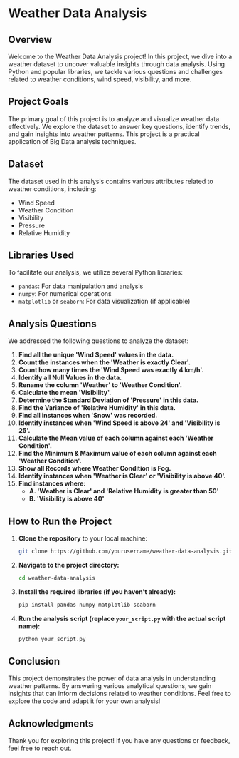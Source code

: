 # Weather Data Analysis

## Overview
Welcome to the Weather Data Analysis project! In this project, we dive into a weather dataset to uncover valuable insights through data analysis. Using Python and popular libraries, we tackle various questions and challenges related to weather conditions, wind speed, visibility, and more.

## Project Goals
The primary goal of this project is to analyze and visualize weather data effectively. We explore the dataset to answer key questions, identify trends, and gain insights into weather patterns. This project is a practical application of Big Data analysis techniques.

## Dataset
The dataset used in this analysis contains various attributes related to weather conditions, including:
- Wind Speed
- Weather Condition
- Visibility
- Pressure
- Relative Humidity

## Libraries Used
To facilitate our analysis, we utilize several Python libraries:
- `pandas`: For data manipulation and analysis
- `numpy`: For numerical operations
- `matplotlib` or `seaborn`: For data visualization (if applicable)

## Analysis Questions
We addressed the following questions to analyze the dataset:

1. **Find all the unique 'Wind Speed' values in the data.**
2. **Count the instances when the 'Weather is exactly Clear'.**
3. **Count how many times the 'Wind Speed was exactly 4 km/h'.**
4. **Identify all Null Values in the data.**
5. **Rename the column 'Weather' to 'Weather Condition'.**
6. **Calculate the mean 'Visibility'.**
7. **Determine the Standard Deviation of 'Pressure' in this data.**
8. **Find the Variance of 'Relative Humidity' in this data.**
9. **Find all instances when 'Snow' was recorded.**
10. **Identify instances when 'Wind Speed is above 24' and 'Visibility is 25'.**
11. **Calculate the Mean value of each column against each 'Weather Condition'.**
12. **Find the Minimum & Maximum value of each column against each 'Weather Condition'.**
13. **Show all Records where Weather Condition is Fog.**
14. **Identify instances when 'Weather is Clear' or 'Visibility is above 40'.**
15. **Find instances where:**
    - **A. 'Weather is Clear' and 'Relative Humidity is greater than 50'**
    - **B. 'Visibility is above 40'**

## How to Run the Project
1. **Clone the repository** to your local machine:
   ```bash
   git clone https://github.com/yourusername/weather-data-analysis.git
   ```
2. **Navigate to the project directory:**
   ```bash
   cd weather-data-analysis
   ```
3. **Install the required libraries (if you haven't already):**
   ```bash
   pip install pandas numpy matplotlib seaborn
   ```
4. **Run the analysis script (replace ```your_script.py``` with the actual script name):**
   ```bash
   python your_script.py
   ```
## Conclusion
This project demonstrates the power of data analysis in understanding weather patterns. By answering various analytical questions, we gain insights that can inform decisions related to weather conditions. Feel free to explore the code and adapt it for your own analysis!


## Acknowledgments
Thank you for exploring this project! If you have any questions or feedback, feel free to reach out.
